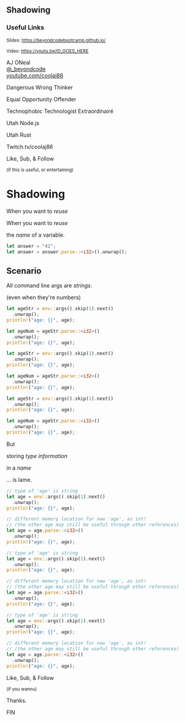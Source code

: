 [comment]: # "THEME = white"
[comment]: # "CODE_THEME = github"
[comment]: # "controls: false"
[comment]: # "keyboard: true"
[comment]: # "markdown: { smartypants: true }"
[comment]: # "hash: false"
[comment]: # "respondToHashChanges: false"

## Shadowing

[comment]: # "!!!"

### Useful Links

<small>Slides:
<a href="https://beyondcodebootcamp.github.io/">https://beyondcodebootcamp.github.io/</a></small>

<small>Video:
<a href="https://youtube.com/coolaj86">https://youtu.be/ID_GOES_HERE</a></small>

[comment]: # "!!!"

AJ ONeal <br>
[@\_beyondcode](https://twitter.com/@_beyondcode) <br>
[youtube.com/coolaj86](https://youtube.com/coolaj86)

[comment]: # "!!!"

Dangerous Wrong Thinker

Equal Opportunity Offender

Technophobic Technologist Extraordinairé

[comment]: # "!!!"

Utah Node.js

Utah Rust

Twitch.tv/coolaj86

[comment]: # "!!!"

Like, Sub, & Follow

<small>(if this is useful, or entertaining)</small>

[comment]: # "!!!"

# Shadowing

[comment]: # "!!! data-auto-animate"

When you want to _reuse_

[comment]: # "!!! data-auto-animate"

When you want to _reuse_

the _name_ of a variable.

[comment]: # "!!! data-auto-animate"

```rs [1-2]
let answer = "42";
let answer = answer.parse::<i32>().unwrap();
```

[comment]: # "!!!"

## Scenario

[comment]: # "!!!"

All command line args are _strings_.

[comment]: # "!!!"

(even when they're numbers)

[comment]: # "!!! data-auto-animate"

```rs [1-7]
let ageStr = env::args().skip(1).next()
  .unwrap();
println!("age: {}", age);

let ageNum = ageStr.parse::<i32>()
  .unwrap();
println!("age: {}", age);
```

[comment]: # "!!! data-auto-animate"

```rs [1]
let ageStr = env::args().skip(1).next()
  .unwrap();
println!("age: {}", age);

let ageNum = ageStr.parse::<i32>()
  .unwrap();
println!("age: {}", age);
```

[comment]: # "!!! data-auto-animate"

```rs [5]
let ageStr = env::args().skip(1).next()
  .unwrap();
println!("age: {}", age);

let ageNum = ageStr.parse::<i32>()
  .unwrap();
println!("age: {}", age);
```

[comment]: # "!!! data-auto-animate"

But

[comment]: # "!!!"

storing _type information_

in a _name_

[comment]: # "!!!"

... is lame.

[comment]: # "!!! data-auto-animate"

```rs [1-11]
// type of 'age' is string
let age = env::args().skip(1).next()
  .unwrap();
println!("age: {}", age);

// different memory location for new 'age', as int!
// (the other age may still be useful through other references)
let age = age.parse::<i32>()
  .unwrap();
println!("age: {}", age);
```

[comment]: # "!!! data-auto-animate"

```rs [1-2]
// type of 'age' is string
let age = env::args().skip(1).next()
  .unwrap();
println!("age: {}", age);

// different memory location for new 'age', as int!
// (the other age may still be useful through other references)
let age = age.parse::<i32>()
  .unwrap();
println!("age: {}", age);
```

[comment]: # "!!! data-auto-animate"

```rs [6-8]
// type of 'age' is string
let age = env::args().skip(1).next()
  .unwrap();
println!("age: {}", age);

// different memory location for new 'age', as int!
// (the other age may still be useful through other references)
let age = age.parse::<i32>()
  .unwrap();
println!("age: {}", age);
```

[comment]: # "!!! data-auto-animate"

Like, Sub, & Follow

<small>(if you wannu)</small>

[comment]: # "!!!"

Thanks.

[comment]: # "!!!"

FIN
